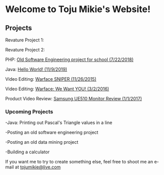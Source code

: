 # Welcome to Toju Mikie's Website!
## Projects

Revature Project 1:

Revature Project 2:

PHP:  [Old Software Engineering project for school (7/22/2018)](./old-software-engineering-project-from-school.md)

Java: [Hello World! (11/9/2019)](https://github.com/tojumikie/website/blob/master/HelloWorld.java)

Video Editing: [Warface SNIPER (11/26/2015)](https://www.youtube.com/watch?v=mRKzsD57yos)

Video Editing: [Warface: We Want YOU! (3/2/2016)](https://www.youtube.com/watch?v=taqZWEp3K6E)

Product Video Review: [Samsung UE510 Monitor Review (1/1/2017)](https://www.youtube.com/watch?v=Psw4nXWnmWQ) 

### Upcoming Projects
-Java: Printing out Pascal's Triangle values in a line

-Posting an old software engineering project

-Posting an old data mining project

-Building a calculator

If you want me to try to create something else, feel free to shoot me an e-mail at tojumikie@live.com
